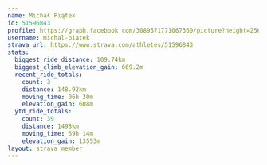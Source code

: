```yaml
---
name: Michał Piątek
id: 51596843
profile: https://graph.facebook.com/3089571771067360/picture?height=256&width=256
username: michal-piatek
strava_url: https://www.strava.com/athletes/51596843
stats:
  biggest_ride_distance: 109.74km
  biggest_climb_elevation_gain: 669.2m
  recent_ride_totals:
    count: 3
    distance: 148.92km
    moving_time: 06h 30m
    elevation_gain: 608m
  ytd_ride_totals:
    count: 39
    distance: 1498km
    moving_time: 69h 14m
    elevation_gain: 13553m
layout: strava_member
--- 
```

